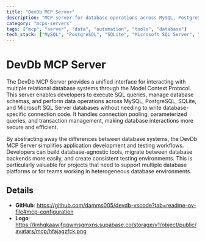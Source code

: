 ```yaml
---
title: "DevDb MCP Server"
description: "MCP server for database operations across MySQL, PostgreSQL, SQLite, and Microsoft SQL Server."
category: "mcps-servers"
tags: ["mcp", "server", "data", "automation", "tools", "database"]
tech_stack: ["MySQL", "PostgreSQL", "SQLite", "Microsoft SQL Server", "SQL"]
---
```


# DevDb MCP Server

The DevDb MCP Server provides a unified interface for interacting with multiple relational database systems through the Model Context Protocol. This server enables developers to execute SQL queries, manage database schemas, and perform data operations across MySQL, PostgreSQL, SQLite, and Microsoft SQL Server databases without needing to write database-specific connection code. It handles connection pooling, parameterized queries, and transaction management, making database interactions more secure and efficient.

By abstracting away the differences between database systems, the DevDb MCP Server simplifies application development and testing workflows. Developers can build database-agnostic tools, migrate between database backends more easily, and create consistent testing environments. This is particularly valuable for projects that need to support multiple database platforms or for teams working in heterogeneous database environments.

## Details

- **GitHub**: https://github.com/damms005/devdb-vscode?tab=readme-ov-file#mcp-configuration
- **Logo**: https://knhgkaawjfqqwmsgmxns.supabase.co/storage/v1/object/public/avatars/mcp/hfajagzfck.png
